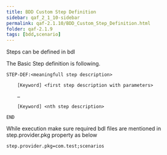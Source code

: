 ```yaml
---
title: BDD Custom Step Definition
sidebar: qaf_2_1_10-sidebar
permalink: qaf-2.1.10/BDD_Custom_Step_Definition.html
folder: qaf-2.1.9
tags: [bdd,scenario]
---
```


Steps can be defined in bdl

The Basic Step definition is following. 
 
```
STEP-DEF:<meaningfull step description>
 
    [Keyword] <first step description with parameters>
 
    …
 
    [Keyword] <nth step description>
 
END
```

While execution make sure required bdl files are mentioned in step.provider.pkg property as below

```properties
step.provider.pkg=com.test;scenarios
```
